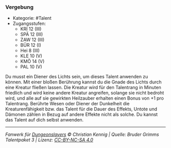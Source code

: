 <!---
Dies ist ein Fanwerk für DUNGEONSLAYERS © von Christian Kennig

Quellen:      [Bruder Grimms Talentpaket 3](https://www.f-space.de/ds4/downloads.html)
              [Talentbeschreibungen](https://www.f-space.de/ds4/tools-talentcards.html)
License:      [CC-BY-NC-SA 4.0](https://creativecommons.org/licenses/by-nc-sa/4.0/deed.de)
Richtlinien:  [Fanwerkrichtlinien](https://www.dungeonslayers.net/fanwerk-richtlinien/)
Autor:        Zauberlehrling
-->

### Vergebung

- Kategorie: #Talent
- Zugangsstufen:
  - KRI 12 (III)
  - SPÄ 12 (III)
  - ZAW 12 (III)
  - BÜR 12 (I)
  - Hei 8 (III)
  - KLE 10 (V)
  - KMÖ 14 (V)
  - PAL 10 (V)

Du musst ein Diener des Lichts sein, um dieses Talent anwenden zu können. Mit einer bloßen Berührung kannst du die Gnade des Lichts durch eine Kreatur fließen lassen. Die Kreatur wird für den Talentrang in Minuten friedlich und wird keine andere Kreatur angreifen, solange sie nicht bedroht wird, und alle auf sie gewirkten Heilzauber erhalten einen Bonus von +1 pro Talentrang. Berührte Wesen oder Diener der Dunkelheit die Kreaturenfähigkeit bzw. das Talent für die Dauer des Effekts, Untote und Dämonen zählen in Bezug auf andere Effekte nicht als solche. Du kannst das Talent auf dich selbst anwenden.

---

_Fanwerk für [Dungeonslayers](https://www.dungeonslayers.net/) © Christian Kennig | Quelle: Bruder Grimms Talentpaket 3 | Lizenz: [CC-BY-NC-SA 4.0](https://creativecommons.org/licenses/by-nc-sa/4.0/deed.de)_
